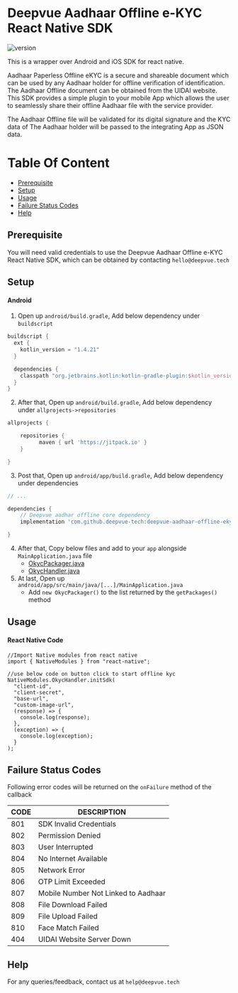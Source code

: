 # Deepvue Aadhaar Offline e-KYC React Native SDK
![version](https://img.shields.io/badge/version-v0.5-blue)

This is a wrapper over Android and iOS SDK for react native.

Aadhaar Paperless Offline eKYC is a secure and shareable document which can be used by any Aadhaar holder for offline verification of identification. The Aadhaar Offline document can be obtained from the UIDAI website. This SDK provides a simple plugin to your mobile App which allows the user to seamlessly share their offline Aadhaar file with the service provider. 

The Aadhaar Offline file will be validated for its digital signature and the KYC data of The Aadhaar holder will be passed to the integrating App as JSON data.


# Table Of Content

- [Prerequisite](#prerequisite)
- [Setup](#setup)
- [Usage](#usage)
- [Failure Status Codes](#failure-status-codes)
- [Help](#help)

## Prerequisite

You will need valid credentials to use the Deepvue Aadhaar Offline e-KYC React Native SDK, which can be obtained by contacting `hello@deepvue.tech` 

## Setup

#### Android
1. Open up `android/build.gradle`, Add below dependency under `buildscript`
  ```groovy
  buildscript {
    ext {
      kotlin_version = "1.4.21"
    }

    dependencies {
      classpath "org.jetbrains.kotlin:kotlin-gradle-plugin:$kotlin_version"
    }
  }
  ```
2. After that, Open up `android/build.gradle`, Add below dependency under `allprojects->repositories`
  ```groovy
  allprojects {

      repositories {
            maven { url 'https://jitpack.io' }
      }

  }
  ```
3. Post that, Open up `android/app/build.gradle`, Add below dependency under dependencies
  ```groovy
  // ...
  
  dependencies {
      // Deepvue aadhar offline core dependency
      implementation 'com.github.deepvue-tech:deepvue-aadhaar-offline-ekyc-android-sdk:<lastest verison>'

  }
  ```
4. After that, Copy below files and add to your `app` alongside `MainApplication.java` file
    - [OkycPackager.java](https://github.com/deepvue-tech/deepvue-aadhaar-offline-ekyc-react-sdk/blob/master/android/OkycPackager.java)
    - [OkycHandler.java](https://github.com/deepvue-tech/deepvue-aadhaar-offline-ekyc-react-sdk/blob/master/android/OkycHandler.java)
5. At last, Open up `android/app/src/main/java/[...]/MainApplication.java`
    - Add `new OkycPackager()` to the list returned by the `getPackages()` method

## Usage
#### React Native Code
```
//Import Native modules from react native
import { NativeModules } from "react-native";

//use below code on button click to start offline kyc
NativeModules.OkycHandler.initSdk(
  "client-id",
  "client-secret",
  "base-url",
  "custom-image-url",
  (response) => {
    console.log(response);
  },
  (exception) => {
    console.log(exception);
  }
);

```

## Failure Status Codes
Following error codes will be returned on the `onFailure` method of the callback

| CODE | DESCRIPTION                  |
| ---- | ---------------------------- |
| 801  | SDK Invalid Credentials             |
| 802  | Permission Denied       |
| 803  | User Interrupted            |
| 804  | No Internet Available |
| 805  | Network Error         |
| 806  | OTP Limit Exceeded       |
| 807  | Mobile Number Not Linked to Aadhaar             |
| 808  | File Download Failed 
| 809  | File Upload Failed |
| 810  | Face Match Failed            |
| 404  | UIDAI Website Server Down            |


## Help
For any queries/feedback, contact us at `help@deepvue.tech` 
